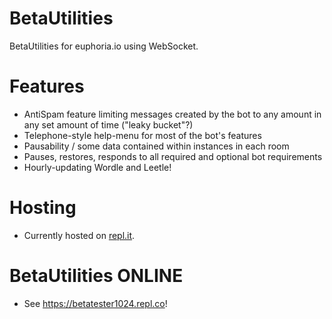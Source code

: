 # BetaUtilities
BetaUtilities for euphoria.io using WebSocket.

# Features
- AntiSpam feature limiting messages created by the bot to any amount in any set amount of time ("leaky bucket"?) 
- Telephone-style help-menu for most of the bot's features
- Pausability / some data contained within instances in each room 
- Pauses, restores, responds to all required and optional bot requirements
- Hourly-updating Wordle and Leetle!
# Hosting
- Currently hosted on [repl.it](https://repl.it). 
# BetaUtilities ONLINE
- See https://betatester1024.repl.co!
